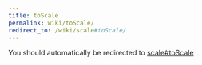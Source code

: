```yaml
---
title: toScale
permalink: wiki/toScale/
redirect_to: /wiki/scale#toScale/
---
```


You should automatically be redirected to [scale#toScale](/wiki/scale#toScale/)
